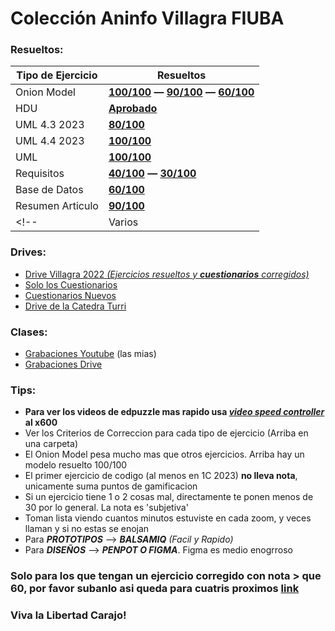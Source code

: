 # __Colección Aninfo Villagra FIUBA__

<!-- 
Descripcion
Villagra 1C 2023 - Repositorio de drives, ejercicios resueltos 100/100 y tips para esta catedra. Los drives contienen exámenes resueltos, apuntes, etc. FIUBA
--> 

### __Resueltos:__

| Tipo de Ejercicio  | Resueltos |
| ------------------ | ---- | 
| Onion Model  | [**100/100**](/3.2) **—** [**90/100**](/3.2/Otro) **—** [**60/100**](/3.2/Otro%20Resuelto) |
| HDU | [**Aprobado**](/Resuelto%204.2) |
| UML 4.3 2023 | [**80/100**](/4.3)  |
| UML 4.4 2023 | [**100/100**](/Resuelto%204.4)  |
| UML | [**100/100**](/Resuelto%204.7)  |
| Requisitos | [**40/100**](/Resuelto%204.9) **—** [**30/100**](/Resuelto%204.9/Otro) |
| Base de Datos | [**60/100**](/Resuelto%2010.1)  |
| Resumen Articulo  | [**90/100**](/Resuelto%2012.1)  |
<!-- | Varios | [100/100](/Resuelto%204.8)  | -->

### __Drives:__
* [Drive Villagra 2022 _(Ejercicios resueltos y ___cuestionarios___ corregidos)_](https://drive.google.com/drive/folders/11u4iLyzfOHkn36hI-Xb_QiASX-PUwqEO)
* [Solo los Cuestionarios](https://drive.google.com/drive/folders/1eeTn6qOW26Zeu7nl4u3xcObhfDaxWmN5?usp=drive_link)
* [Cuestionarios Nuevos](https://drive.google.com/drive/folders/1gEZLgLDo5xVEb44sUMk-FfdMoUH0BWCD?usp=drive_link)
* [Drive de la Catedra Turri](https://drive.google.com/drive/folders/1vEjo5breKTGSUYypnTbSi9aJm31dNi6k)

<!--* [Clases de la Catedra Turri](https://drive.google.com/drive/u/2/folders/1ZndUnM6n6G9mo4xO5XG9t1mK_kotYrSv) (hay que pedir permiso) -->

### Clases:
* [Grabaciones Youtube](https://www.youtube.com/playlist?list=PLsuhNHzuFQdli8Alwu49AzpPTwBt-pkZI) (las mias)
* [Grabaciones Drive](https://drive.google.com/drive/u/1/folders/1zl531r38Ifhp5Ol9tJZ-2vbMP-8Mnr4Y)

### __Tips__:
- __Para ver los videos de edpuzzle mas rapido usa [_video speed controller_](https://chrome.google.com/webstore/detail/super-video-speed-control/chnccghejnflbccphgkncbmllhfljdfa) al x600__
- Ver los Criterios de Correccion para cada tipo de ejercicio (Arriba en una carpeta)
- El Onion Model pesa mucho mas que otros ejercicios. Arriba hay un modelo resuelto 100/100
- El primer ejercicio de codigo (al menos en 1C 2023) __no lleva nota__, unicamente suma puntos de gamificacion
- Si un ejercicio tiene 1 o 2 cosas mal, directamente te ponen menos de 30 por lo general. La nota es 'subjetiva'
- Toman lista viendo cuantos minutos estuviste en cada zoom, y veces llaman y si no estas se enojan
- Para ___PROTOTIPOS___ --> ___BALSAMIQ___ _(Facil y Rapido)_
- Para ___DISEÑOS___ --> ___PENPOT O FIGMA___. Figma es medio enogrroso

### Solo para los que tengan un ejercicio corregido con nota > que 60, por favor subanlo asi queda para cuatris proximos [__link__](https://forms.gle/KTTUqcFEXLSGEHN3A)

### Viva la Libertad Carajo!
